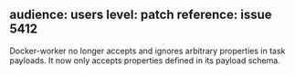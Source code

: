 audience: users
level: patch
reference: issue 5412
---
Docker-worker no longer accepts and ignores arbitrary properties in task payloads. It now only accepts properties defined in its payload schema.
